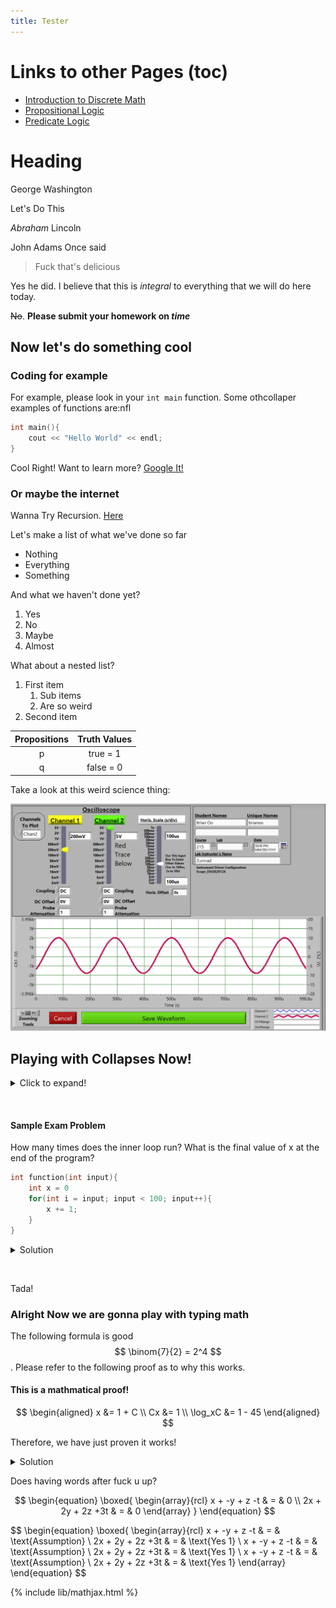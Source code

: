```yaml
---
title: Tester
---
```


# Links to other Pages (toc)
* [Introduction to Discrete Math](intro.md)
* [Propositional Logic](proplogic.md)
* [Predicate Logic](predlogic.md)

# Heading
George Washington

Let's Do This

*Abraham* Lincoln

John Adams Once said
> Fuck that's delicious

Yes he did. I believe that this is *integral* to everything that we will do here today.

~~No~~. **Please submit your homework on _time_** 

## Now let's do something cool

### Coding for example

For example, please look in your `int main` function. Some othcollaper examples of functions are:nfl
```c++
int main(){
    cout << "Hello World" << endl;
}
```
Cool Right! Want to learn more? [Google It!](https://google.com)

### Or maybe the internet

Wanna Try Recursion. [Here](index.md)

Let's make a list of what we've done so far
* Nothing
* Everything
* Something



And what we haven't done yet?
1. Yes
2. No
3. Maybe
4. Almost

What about a nested list?
1. First item
   1. Sub items
   2. Are so weird
2. Second item

 Propositions | Truth Values
 :---: | :---:
 p | true = 1
 q | false = 0

Take a look at this weird science thing:

![Weird Science Thingy](images/collpitts.png)


## Playing with Collapses Now!

<details>
    <summary>Click to expand!</summary>

woah this stuff is hidden how is this possible woaH
</details>
<p>&nbsp;</p>

#### Sample Exam Problem
How many times does the inner loop run? What is the final value of x at the end of the program?
```c++
int function(int input){
    int x = 0
    for(int i = input; input < 100; input++){
        x += 1;
    }
}
```
<details>
    <summary>Solution</summary>

The loop runs 100 - `input` times and the `x` has the same value as input.
</details>
<p>&nbsp;</p>


Tada!

### Alright Now we are gonna play with typing math
The following formula is good $$ \binom{7}{2} = 2^4 $$. Please refer to the following proof as to why this works. 

#### This is a mathmatical proof!
$$
\begin{aligned}
    x &= 1 + C \\
    Cx &= 1 \\
    \log_xC &= 1 - 45
\end{aligned}
$$

Therefore, we have just proven it works!

<details><summary markdown='span'>Solution
</summary>

![Weird Science Thingy](images/collpitts.png)
1. Proposition, its truth value is true.  
2. Proposition, its truth value is false.
3. Not a Proposition, questions do not have a truth value.
4. Not a Proposition, paradoxes do not have a definite truth value.
5. Proposition, its truth value is true.
6. Not a Proposition.
</details>

Does having words after fuck u up?

$$
\begin{equation}
\boxed{
\begin{array}{rcl}
x + -y + z -t & = & 0 \\
2x + 2y + 2z +3t & = & 0
\end{array}
}
\end{equation}
$$

$$
\begin{equation}
\boxed{
\begin{array}{rcl}
x + -y + z -t & = & \text{Assumption} \\
2x + 2y + 2z +3t & = & \text{Yes 1} \\
x + -y + z -t & = & \text{Assumption} \\
2x + 2y + 2z +3t & = & \text{Yes 1} \\
x + -y + z -t & = & \text{Assumption} \\
2x + 2y + 2z +3t & = & \text{Yes 1}
\end{array}
\end{equation}
$$


{% include lib/mathjax.html %}